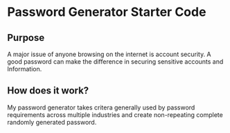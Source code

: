 # Password Generator Starter Code

## Purpose
A major issue of anyone browsing on the internet is account security.
A good password can make the difference in securing sensitive accounts and Information. 

## How does it work?
My password generator takes critera generally used by password requirements across multiple industries
and create non-repeating complete randomly generated password. 

